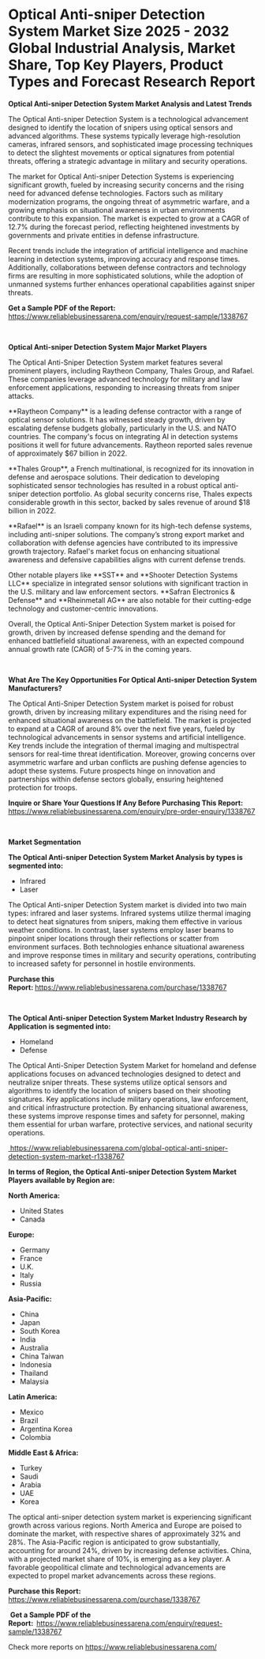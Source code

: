 <p><h1>Optical Anti-sniper Detection System Market Size 2025 - 2032 Global Industrial Analysis, Market Share, Top Key Players, Product Types and Forecast Research Report</h1></p><p><strong>Optical Anti-sniper Detection System Market Analysis and Latest Trends</strong></p>
<p><p>The Optical Anti-sniper Detection System is a technological advancement designed to identify the location of snipers using optical sensors and advanced algorithms. These systems typically leverage high-resolution cameras, infrared sensors, and sophisticated image processing techniques to detect the slightest movements or optical signatures from potential threats, offering a strategic advantage in military and security operations.</p><p>The market for Optical Anti-sniper Detection Systems is experiencing significant growth, fueled by increasing security concerns and the rising need for advanced defense technologies. Factors such as military modernization programs, the ongoing threat of asymmetric warfare, and a growing emphasis on situational awareness in urban environments contribute to this expansion. The market is expected to grow at a CAGR of 12.7% during the forecast period, reflecting heightened investments by governments and private entities in defense infrastructure.</p><p>Recent trends include the integration of artificial intelligence and machine learning in detection systems, improving accuracy and response times. Additionally, collaborations between defense contractors and technology firms are resulting in more sophisticated solutions, while the adoption of unmanned systems further enhances operational capabilities against sniper threats.</p></p>
<p><strong>Get a Sample PDF of the Report:&nbsp;</strong> <a href="https://www.reliablebusinessarena.com/enquiry/request-sample/1338767?utm_campaign=2189&utm_medium=2&utm_source=Github&utm_content=ia&utm_term=27032025&utm_id=optical-anti-sniper-detection-system">https://www.reliablebusinessarena.com/enquiry/request-sample/1338767</a></p>
<p>&nbsp;</p>
<p><strong>Optical Anti-sniper Detection System Major Market Players</strong></p>
<p><p>The Optical Anti-Sniper Detection System market features several prominent players, including Raytheon Company, Thales Group, and Rafael. These companies leverage advanced technology for military and law enforcement applications, responding to increasing threats from sniper attacks.</p><p>**Raytheon Company** is a leading defense contractor with a range of optical sensor solutions. It has witnessed steady growth, driven by escalating defense budgets globally, particularly in the U.S. and NATO countries. The company's focus on integrating AI in detection systems positions it well for future advancements. Raytheon reported sales revenue of approximately $67 billion in 2022.</p><p>**Thales Group**, a French multinational, is recognized for its innovation in defense and aerospace solutions. Their dedication to developing sophisticated sensor technologies has resulted in a robust optical anti-sniper detection portfolio. As global security concerns rise, Thales expects considerable growth in this sector, backed by sales revenue of around $18 billion in 2022.</p><p>**Rafael** is an Israeli company known for its high-tech defense systems, including anti-sniper solutions. The company’s strong export market and collaboration with defense agencies have contributed to its impressive growth trajectory. Rafael's market focus on enhancing situational awareness and defensive capabilities aligns with current defense trends.</p><p>Other notable players like **SST** and **Shooter Detection Systems LLC** specialize in integrated sensor solutions with significant traction in the U.S. military and law enforcement sectors. **Safran Electronics & Defense** and **Rheinmetall AG** are also notable for their cutting-edge technology and customer-centric innovations.</p><p>Overall, the Optical Anti-Sniper Detection System market is poised for growth, driven by increased defense spending and the demand for enhanced battlefield situational awareness, with an expected compound annual growth rate (CAGR) of 5-7% in the coming years.</p></p>
<p>&nbsp;</p>
<p><strong>What Are The Key Opportunities For Optical Anti-sniper Detection System Manufacturers?</strong></p>
<p><p>The Optical Anti-Sniper Detection System market is poised for robust growth, driven by increasing military expenditures and the rising need for enhanced situational awareness on the battlefield. The market is projected to expand at a CAGR of around 8% over the next five years, fueled by technological advancements in sensor systems and artificial intelligence. Key trends include the integration of thermal imaging and multispectral sensors for real-time threat identification. Moreover, growing concerns over asymmetric warfare and urban conflicts are pushing defense agencies to adopt these systems. Future prospects hinge on innovation and partnerships within defense sectors globally, ensuring heightened protection for troops.</p></p>
<p><strong>Inquire or Share Your Questions If Any Before Purchasing This Report:</strong> <a href="https://www.reliablebusinessarena.com/enquiry/pre-order-enquiry/1338767?utm_campaign=2189&utm_medium=2&utm_source=Github&utm_content=ia&utm_term=27032025&utm_id=optical-anti-sniper-detection-system">https://www.reliablebusinessarena.com/enquiry/pre-order-enquiry/1338767</a></p>
<p>&nbsp;</p>
<p><strong>Market Segmentation</strong></p>
<p><strong>The Optical Anti-sniper Detection System Market Analysis by types is segmented into:</strong></p>
<p><ul><li>Infrared</li><li>Laser</li></ul></p>
<p><p>The Optical Anti-sniper Detection System market is divided into two main types: infrared and laser systems. Infrared systems utilize thermal imaging to detect heat signatures from snipers, making them effective in various weather conditions. In contrast, laser systems employ laser beams to pinpoint sniper locations through their reflections or scatter from environment surfaces. Both technologies enhance situational awareness and improve response times in military and security operations, contributing to increased safety for personnel in hostile environments.</p></p>
<p><strong>Purchase this Report:&nbsp;</strong><a href="https://www.reliablebusinessarena.com/purchase/1338767?utm_campaign=2189&utm_medium=2&utm_source=Github&utm_content=ia&utm_term=27032025&utm_id=optical-anti-sniper-detection-system">https://www.reliablebusinessarena.com/purchase/1338767</a></p>
<p>&nbsp;</p>
<p><strong>The Optical Anti-sniper Detection System Market Industry Research by Application is segmented into:</strong></p>
<p><ul><li>Homeland</li><li>Defense</li></ul></p>
<p><p>The Optical Anti-Sniper Detection System Market for homeland and defense applications focuses on advanced technologies designed to detect and neutralize sniper threats. These systems utilize optical sensors and algorithms to identify the location of snipers based on their shooting signatures. Key applications include military operations, law enforcement, and critical infrastructure protection. By enhancing situational awareness, these systems improve response times and safety for personnel, making them essential for urban warfare, protective services, and national security operations.</p></p>
<p><a href="https://www.reliablebusinessarena.com/global-optical-anti-sniper-detection-system-market-r1338767?utm_campaign=2189&utm_medium=2&utm_source=Github&utm_content=ia&utm_term=27032025&utm_id=optical-anti-sniper-detection-system">&nbsp;https://www.reliablebusinessarena.com/global-optical-anti-sniper-detection-system-market-r1338767</a></p>
<p><strong>In terms of Region, the Optical Anti-sniper Detection System Market Players available by Region are:</strong></p>
<p>
    <p> <strong> North America: </strong>
        <ul>
            <li>United States</li>
            <li>Canada</li>
        </ul>
        </p> 
    <p> <strong> Europe: </strong>
        <ul>
            <li>Germany</li>
            <li>France</li>
            <li>U.K.</li>
            <li>Italy</li>
            <li>Russia</li>
        </ul>
        </p> 
    <p> <strong> Asia-Pacific: </strong>
        <ul>
            <li>China</li>
            <li>Japan</li>
            <li>South Korea</li>
            <li>India</li>
            <li>Australia</li>
            <li>China Taiwan</li>
            <li>Indonesia</li>
            <li>Thailand</li>
            <li>Malaysia</li>
        </ul>
        </p> 
    <p> <strong> Latin America: </strong>
        <ul>
            <li>Mexico</li>
            <li>Brazil</li>
            <li>Argentina Korea</li>
            <li>Colombia</li>
        </ul>
        </p> 
    <p> <strong> Middle East & Africa: </strong>
        <ul>
            <li>Turkey</li>
            <li>Saudi</li>
            <li>Arabia</li>
            <li>UAE</li>
            <li>Korea</li>
        </ul>
    </p>
    </p>
<p><p>The optical anti-sniper detection system market is experiencing significant growth across various regions. North America and Europe are poised to dominate the market, with respective shares of approximately 32% and 28%. The Asia-Pacific region is anticipated to grow substantially, accounting for around 24%, driven by increasing defense activities. China, with a projected market share of 10%, is emerging as a key player. A favorable geopolitical climate and technological advancements are expected to propel market advancements across these regions.</p></p>
<p><strong>Purchase this Report: </strong><a href="https://www.reliablebusinessarena.com/purchase/1338767?utm_campaign=2189&utm_medium=2&utm_source=Github&utm_content=ia&utm_term=27032025&utm_id=optical-anti-sniper-detection-system">https://www.reliablebusinessarena.com/purchase/1338767</a></p>
<p>&nbsp;<strong>Get a Sample PDF of the Report:&nbsp;&nbsp;</strong><a href="https://www.reliablebusinessarena.com/enquiry/request-sample/1338767?utm_campaign=2189&utm_medium=2&utm_source=Github&utm_content=ia&utm_term=27032025&utm_id=optical-anti-sniper-detection-system">https://www.reliablebusinessarena.com/enquiry/request-sample/1338767</a></p>
<p><strong></strong></p>
<p>Check more reports on <a href="https://www.reliablebusinessarena.com/?utm_campaign=2189&utm_medium=2&utm_source=Github&utm_content=ia&utm_term=27032025&utm_id=optical-anti-sniper-detection-system">https://www.reliablebusinessarena.com/</a></p>